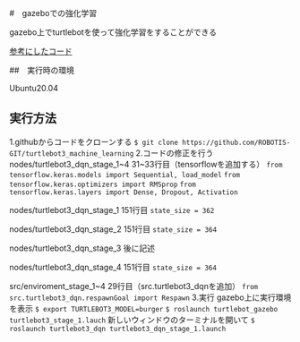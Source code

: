 #　gazeboでの強化学習

gazebo上でturtlebotを使って強化学習をすることができる

[参考にしたコード](https://github.com/ROBOTIS-GIT/turtlebot3_machine_learning)

##　実行時の環境

Ubuntu20.04

## 実行方法

1.githubからコードをクローンする
`$ git clone https://github.com/ROBOTIS-GIT/turtlebot3_machine_learning`
2.コードの修正を行う
nodes/turtlebot3_dqn_stage_1~4
31~33行目（tensorflowを追加する）
`from tensorflow.keras.models import Sequential, load_model`
`from tensorflow.keras.optimizers import RMSprop`
`from tensorflow.keras.layers import Dense, Dropout, Activation`

nodes/turtlebot3_dqn_stage_1
151行目
`state_size = 362`

nodes/turtlebot3_dqn_stage_2
151行目
`state_size = 364`

nodes/turtlebot3_dqn_stage_3
 後に記述


nodes/turtlebot3_dqn_stage_4
 151行目
 `state_size = 364`


src/enviroment_stage_1~4
29行目（src.turtlebot3_dqnを追加）
`from src.turtlebot3_dqn.respawnGoal import Respawn`
3.実行
gazebo上に実行環境を表示
`$ export TURTLEBOT3_MODEL=burger`
`$ roslaunch turtlebot_gazebo turtlebot3_stage_1.lauch`
新しいウィンドウのターミナルを開いて
`$ roslaunch turtlebot3_dqn turtlebot3_dqn_stage_1.launch`
